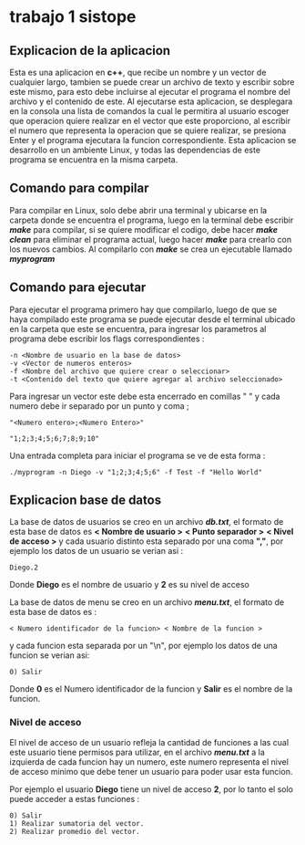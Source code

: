 # trabajo 1 sistope

## Explicacion de la aplicacion 

Esta es una aplicacion en **c++**, que recibe un nombre y un vector de cualquier largo, tambien se puede crear un archivo de texto y escribir sobre este mismo, para esto debe incluirse al ejecutar el programa el nombre del archivo y el contenido de este. 
Al ejecutarse esta aplicacion, se desplegara en la consola una lista de comandos la cual le permitira al usuario escoger que operacion quiere realizar en el vector que este proporciono, al escribir el numero que representa la operacion que se quiere realizar, se presiona Enter y el programa ejecutara la funcion correspondiente.
Esta aplicacion se desarrollo en un ambiente Linux, y todas las dependencias de este programa se encuentra en la misma carpeta.

## Comando para compilar

Para compilar en Linux, solo debe abrir una terminal y ubicarse en la carpeta donde se encuentra el programa, luego en la terminal debe escribir ***make*** para compilar, si se quiere modificar el codigo, debe hacer ***make clean*** para eliminar el programa actual, luego hacer ***make*** para crearlo con los nuevos cambios.
Al compilarlo con ***make*** se crea un ejecutable llamado ***myprogram***

## Comando para ejecutar

Para ejecutar el programa primero hay que compilarlo, luego de que se haya compilado este programa se puede ejecutar desde el terminal ubicado en la carpeta que este se encuentra, para ingresar los parametros al programa debe escribir los flags correspondientes :

```
-n <Nombre de usuario en la base de datos>
-v <Vector de numeros enteros>
-f <Nombre del archivo que quiere crear o seleccionar>
-t <Contenido del texto que quiere agregar al archivo seleccionado>
```
Para ingresar un vector este debe esta encerrado en comillas " " y cada numero debe ir separado por un punto y coma ;

```
"<Numero entero>;<Numero Entero>"

"1;2;3;4;5;6;7;8;9;10"
```
Una entrada completa para iniciar el programa se ve de esta forma :

```
./myprogram -n Diego -v "1;2;3;4;5;6" -f Test -f "Hello World"
```

## Explicacion base de datos

La base de datos de usuarios se creo en un archivo ***db.txt***, el formato de esta base de datos es **< Nombre de usuario >** **< Punto separador >** **< Nivel de acceso >** y cada usuario distinto esta separado por una coma **","**, por ejemplo los datos de un usuario se verian asi : 
```
Diego.2
```
 Donde **Diego** es el nombre de usuario y **2** es su nivel de acceso

La base de datos de menu se creo en un archivo ***menu.txt***, el formato de esta base de datos es :
```
< Numero identificador de la funcion> < Nombre de la funcion >
```
y cada funcion esta separada por un "\n", por ejemplo los datos de una funcion se verian asi: 
```
0) Salir 
```
Donde **0** es el Numero identificador de la funcion y **Salir** es el nombre de la funcion.

### Nivel de acceso

El nivel de acceso de un usuario refleja la cantidad de funciones a las cual este usuario tiene permisos para utilizar, en el archivo ***menu.txt*** a la izquierda de cada funcion hay un numero, este numero representa el nivel de acceso minimo que debe tener un usuario para poder usar esta funcion.

Por ejemplo el usuario **Diego** tiene un nivel de acceso **2**, por lo tanto el solo puede acceder a estas funciones :

```
0) Salir 
1) Realizar sumatoria del vector. 
2) Realizar promedio del vector. 
```